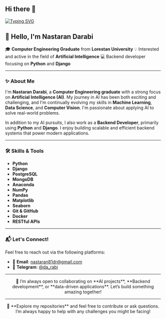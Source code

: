 ## Hi there 👋

<!--
**NastaranDR/NastaranDR** is a ✨ _special_ ✨ repository because its `README.md` (this file) appears on your GitHub profile.

Here are some ideas to get you started:

- 🔭 I’m currently working on ...
- 🌱 I’m currently learning ...
- 👯 I’m looking to collaborate on ...
- 🤔 I’m looking for help with ...
- 💬 Ask me about ...
- 📫 How to reach me: ...
- 😄 Pronouns: ...
- ⚡ Fun fact: ...
-->

[![Typing SVG](https://readme-typing-svg.herokuapp.com?font=Source+Code+Pro&weight=500&duration=3000&pause=1200&color=FFC83D&width=500&height=60&lines=For+AI+solutions;For+Backend+development;For+scalable+applications;For+deep+learning+and+data+science;For+mentorship+and+growth)](https://git.io/typing-svg)

## 👋 Hello, I'm Nastaran Darabi

🎓 **Computer Engineering Graduate** from **Lorestan University**
💡 Interested and active in the field of **Artificial Intelligence**
💻 Backend developer focusing on **Python** and **Django**

---

### ✨ About Me

I'm **Nastaran Darabi**, a **Computer Engineering graduate** with a strong focus on **Artificial Intelligence (AI)**. My journey in AI has been both exciting and challenging, and I'm continually evolving my skills in **Machine Learning**, **Data Science**, and **Computer Vision**. I'm passionate about applying AI to solve real-world problems.

In addition to my AI pursuits, I also work as a **Backend Developer**, primarily using **Python** and **Django**. I enjoy building scalable and efficient backend systems that power modern applications.

---

### 🛠️ Skills & Tools

- **Python**
- **Django**
- **PostgreSQL**
- **MongoDB**
- **Anaconda**
- **NumPy**
- **Pandas**
- **Matplotlib**
- **Seaborn**
- **Git & GitHub**
- **Docker**
- **RESTful APIs**

---

### 📬 Let's Connect!

Feel free to reach out via the following platforms:

- 📧 **Email**: [nastaran81dr@gmail.com](mailto:nastaran81dr@gmail.com)
- 💬 **Telegram**: [@da_rabi](https://t.me/da_rabi)

---

<p align="center">
  🚀 I’m always open to collaborating on **AI projects**, **Backend development**, or **data-driven applications**. Let’s build something amazing together!
</p>

---

<p align="center">
  🌟 **Explore my repositories** and feel free to contribute or ask questions. I’m always happy to help with any challenges you might be facing!
</p>

